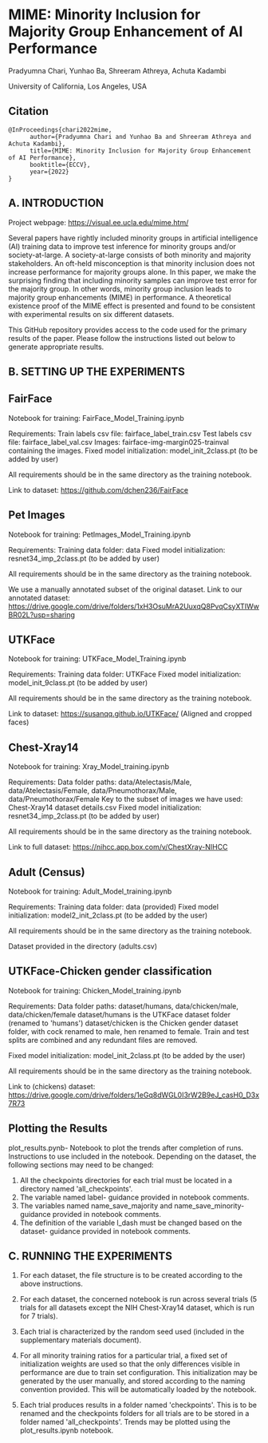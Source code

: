 # MIME: Minority Inclusion for Majority Group Enhancement of AI Performance
Pradyumna Chari, Yunhao Ba, Shreeram Athreya, Achuta Kadambi

University of California, Los Angeles, USA

Citation
---------

```
@InProceedings{chari2022mime,
      author={Pradyumna Chari and Yunhao Ba and Shreeram Athreya and Achuta Kadambi},
      title={MIME: Minority Inclusion for Majority Group Enhancement of AI Performance},
      booktitle={ECCV},
      year={2022}
}
```

A. INTRODUCTION
-------------
Project webpage: https://visual.ee.ucla.edu/mime.htm/

Several papers have rightly included minority groups in artificial intelligence (AI) training data to improve test inference for minority groups and/or society-at-large. A society-at-large consists of both minority and majority stakeholders. An oft-held misconception is that minority inclusion does not increase performance for majority groups alone. In this paper, we make the surprising finding that including minority samples can improve test error for the majority group. In other words, minority group inclusion leads to majority group enhancements (MIME) in performance. A theoretical existence proof of the MIME effect is presented and found to be consistent with experimental results on six different datasets.

This GitHub repository provides access to the code used for the primary results of the paper. Please follow the instructions listed out below to generate appropriate results.

B. SETTING UP THE EXPERIMENTS
------------

FairFace
----------
Notebook for training: FairFace_Model_Training.ipynb

Requirements:
Train labels csv file: fairface_label_train.csv
Test labels csv file: fairface_label_val.csv
Images: fairface-img-margin025-trainval containing the images.
Fixed model initialization: model_init_2class.pt (to be added by user)

All requirements should be in the same directory as the training notebook.

Link to dataset: https://github.com/dchen236/FairFace



Pet Images
-------------
Notebook for training: PetImages_Model_Training.ipynb

Requirements:
Training data folder: data
Fixed model initialization: resnet34_imp_2class.pt (to be added by user)

All requirements should be in the same directory as the training notebook.

We use a manually annotated subset of the original dataset. Link to our annotated dataset: https://drive.google.com/drive/folders/1xH3OsuMrA2UuxqQ8PvqCsyXTIWwBR02L?usp=sharing





UTKFace
----------
Notebook for training: UTKFace_Model_Training.ipynb

Requirements:
Training data folder: UTKFace
Fixed model initialization: model_init_9class.pt (to be added by user)

All requirements should be in the same directory as the training notebook.

Link to dataset: https://susanqq.github.io/UTKFace/ (Aligned and cropped faces)





Chest-Xray14
---------------
Notebook for training: Xray_Model_training.ipynb

Requirements:
Data folder paths: data/Atelectasis/Male, data/Atelectasis/Female, data/Pneumothorax/Male, data/Pneumothorax/Female
Key to the subset of images we have used: Chest-Xray14 dataset details.csv
Fixed model initialization: resnet34_imp_2class.pt (to be added by user)

All requirements should be in the same directory as the training notebook.

Link to full dataset: https://nihcc.app.box.com/v/ChestXray-NIHCC





Adult (Census)
----------------
Notebook for training: Adult_Model_training.ipynb

Requirements:
Training data folder: data (provided)
Fixed model initialization: model2_init_2class.pt (to be added by the user)

All requirements should be in the same directory as the training notebook.

Dataset provided in the directory (adults.csv)





UTKFace-Chicken gender classification
----------------------------------------------
Notebook for training: Chicken_Model_training.ipynb

Requirements:
Data folder paths: dataset/humans, data/chicken/male, data/chicken/female
dataset/humans is the UTKFace dataset folder (renamed to 'humans')
dataset/chicken is the Chicken gender dataset folder, with cock renamed to male, hen renamed to female. Train and test splits are combined and any redundant files are removed.

Fixed model initialization: model_init_2class.pt (to be added by the user)

All requirements should be in the same directory as the training notebook.

Link to (chickens) dataset: https://drive.google.com/drive/folders/1eGq8dWGL0I3rW2B9eJ_casH0_D3x7R73




Plotting the Results
-----------------------
plot_results.pynb- Notebook to plot the trends after completion of runs. Instructions to use included in the notebook.
Depending on the dataset, the following sections may need to be changed:

1. All the checkpoints directories for each trial must be located in a directory named 'all_checkpoints'.
2. The variable named label- guidance provided in notebook comments.
3. The variables named name_save_majority and name_save_minority- guidance provided in notebook comments.
4. The definition of the variable l_dash must be changed based on the dataset- guidance provided in notebook comments.



C. RUNNING THE EXPERIMENTS
---------------------
1. For each dataset, the file structure is to be created according to the above instructions.

1. For each dataset, the concerned notebook is run across several trials (5 trials for all datasets except the NIH Chest-Xray14 dataset, which is run for 7 trials).

2. Each trial is characterized by the random seed used (included in the supplementary materials document).

3. For all minority training ratios for a particular trial, a fixed set of initialization weights are used so that the only differences visible in performance are due to train set configuration. This initialization may be generated by the user manually, and stored according to the naming convention provided. This will be automatically loaded by the notebook.

4. Each trial produces results in a folder named 'checkpoints'. This is to be renamed and the checkpoints folders for all trials are to be stored in a folder named 'all_checkpoints'. Trends may be plotted using the plot_results.ipynb notebook.
